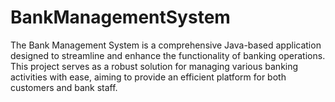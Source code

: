 # BankManagementSystem
The Bank Management System is a comprehensive Java-based application designed to streamline and enhance the functionality of banking operations. This project serves as a robust solution for managing various banking activities with ease, aiming to provide an efficient platform for both customers and bank staff.
